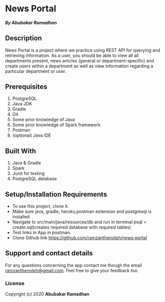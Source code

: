 # News Portal
##### By Abubakar Ramadhan

## Description
News Portal is a project where we practice using REST API for querying and retrieving information. As a user, you should be able to view all all departments present, news articles (general or department-specific) and create users within a department as well as view information regarding a particular department or user.

## Prerequisites
1. PostgreSQL
2. Java JDK
3. Gradle
4. Git
5. Some prior knowledge of Java
6. Some prior knowledge of Spark framework
7. Postman
8. (optional) Java IDE

## Built With
1. Java & Gradle
2. Spark
3. Junit for testing
4. PostgreSQL database

## Setup/Installation Requirements
* To use this project, clone it.
* Make sure java, gradle, heroku,postman extension and postgresql is installed
* Navigate to src/main/java/resources/db and run in terminal psql < create.sql(creates required database with required tables)
* Test links in App in postman.
* Clone Github link https://github.com/ramzanthenolph/news-portal


## Support and contact details
For any questions concerning the app contact me though the email ramzanthenolph@gmail.com. 
Feel free to give your feedback too.

### License


Copyright (c) 2020 **Abubakar Ramadhan**
